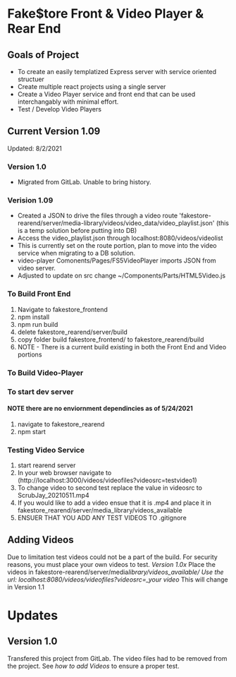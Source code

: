 # Fake$tore Front & Video Player & Rear End

## Goals of Project

- To create an easily templatized Express server with service oriented structuer
- Create multiple react projects using a single server
- Create a Video Player service and front end that can be used interchangably with minimal effort.
- Test / Develop Video Players

## Current Version 1.09

Updated: 8/2/2021

### Version 1.0

- Migrated from GitLab. Unable to bring history.

### Verision 1.09

- Created a JSON to drive the files through a video route 'fakestore-rearend/server/media-library/videos/video_data/video_playlist.json' (this is a temp solution before putting into DB)
- Access the video_playlist.json through localhost:8080/videos/videolist
- This is currently set on the route portion, plan to move into the video service when migrating to a DB solution.
- video-player Comonents/Pages/FS5VideoPlayer imports JSON from video server.
- Adjusted to update on src change ~/Components/Parts/HTML5Video.js

### To Build Front End

1. Navigate to fakestore_frontend
1. npm install
1. npm run build
1. delete fakestore_rearend/server/build
1. copy folder build fakestore_frontend/ to fakestore_rearend/build
1. NOTE - There is a current build existing in both the Front End and Video portions

### To Build Video-Player

### To start dev server

#### **NOTE** there are no enviornment dependincies as of 5/24/2021

1. navigate to fakestore_rearend
1. npm start

### Testing Video Service

1. start rearend server
1. In your web browser navigate to (http://localhost:3000/videos/videofiles?videosrc=testvideo1)
1. To change video to second test replace the value in videosrc to ScrubJay_20210511.mp4
1. If you would like to add a video ensue that it is .mp4 and place it in fakestore_rearend/server/media_library/videos_available
1. ENSUER THAT YOU ADD ANY TEST VIDEOS TO .gitignore

## Adding Videos

Due to limitation test videos could not be a part of the build. For security reasons, you must place your own videos to test.
_Version 1.0x_
Place the videos in fakestore-rearend/server/media*library/videos_available/
Use the url: localhost:8080/videos/videofiles?videosrc=\_your video*
This will change in Version 1.1

# Updates

## Version 1.0

Transfered this project from GitLab. The video files had to be removed from the project. See _how to add Videos_ to ensure a proper test.
